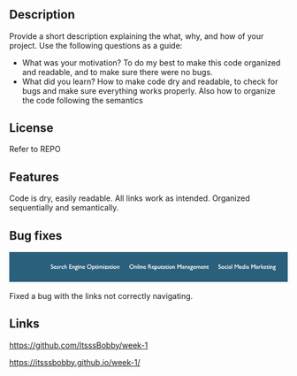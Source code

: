 # <Horiseon refactor>

## Description

Provide a short description explaining the what, why, and how of your project. Use the following questions as a guide:

- What was your motivation? To do my best to make this code organized and readable, and to make sure there were no bugs.
- What did you learn? How to make code dry and readable, to check for bugs and make sure everything works properly. Also how to organize the code following the semantics

## License

Refer to REPO

## Features

Code is dry, easily readable.
All links work as intended.
Organized sequentially and semantically.

## Bug fixes

![Navigation Bar image](./assets/images/nav-bar.png)

Fixed a bug with the links not correctly navigating.

## Links

https://github.com/ItsssBobby/week-1

https://itsssbobby.github.io/week-1/

